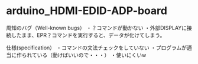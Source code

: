 # arduino_HDMI-EDID-ADP-board

周知のバグ（Well-known bugs）
・？コマンドが動かない
・外部DISPLAYに接続したまま、EPR？コマンドを実行すると、データが化けてしまう。

仕様(specification）
・コマンドの文法チェックをしていない
・プログラムが適当に作られている（動けばいいので・・・）
・使いにくいw
